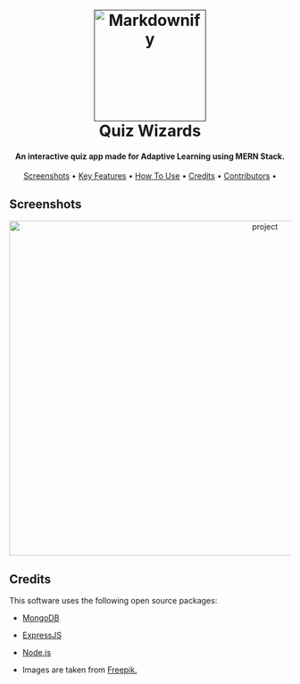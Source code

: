 
<h1 align="center">
  <br>
  <a href=""><img src="https://raw.githubusercontent.com/kumarcodes3004/quiz_wizards/main/screenshots/logo.png" alt="Markdownify" height="200" width="200"></a>
  <br>
  Quiz Wizards
  <br>
</h1>

<h4 align="center">An interactive quiz app made for Adaptive Learning using MERN Stack.</h4>

<p align="center">
</p>

<p align="center">
  <a href="#Screenshots">Screenshots</a> •
  <a href="#key-features">Key Features</a> •
  <a href="#how-to-use">How To Use</a> •
  <a href="#credits">Credits</a> •
  <a href="#contributers-to-this-project">Contributors</a> •
</p>


## Screenshots

<p align="center">
<img src="https://raw.githubusercontent.com/pandeysushmit/quiz_app/main/screenshots/sample.jpg" alt="project" height="600" width="900" >
</p>


## Credits

This software uses the following open source packages:

- [MongoDB](https://www.mongodb.com/)
- [ExpressJS](https://expressjs.com/)

- [Node.js](https://nodejs.org/)
- Images are taken from <a href="https://www.freepik.com/">Freepik.</a>
